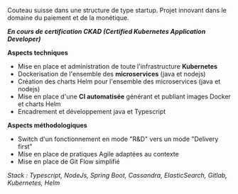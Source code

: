 Couteau suisse dans une structure de type startup. Projet innovant dans le domaine du paiement et de la monétique.    _**En cours de certification CKAD (Certified Kubernetes Application Developer)**_**Aspects techniques**- Mise en place et administration de toute l'infrastructure **Kubernetes**- Dockerisation de l'ensemble des **microservices** (java et nodejs)- Création des charts Helm pour l'ensemble des microservices (java et nodejs)- Mise en place d'une **CI automatisée** générant et publiant images Docker et charts Helm- Encadrement et développement java et Typescript**Aspects méthodologiques**- Switch d'un fonctionnement en mode "R&D" vers un mode "Delivery first"- Mise en place de pratiques Agile adaptées au contexte- Mise en place de Git Flow simplifié_Stack : Typescript, NodeJs, Spring Boot, Cassandra, ElasticSearch, Gitlab, Kubernetes, Helm_